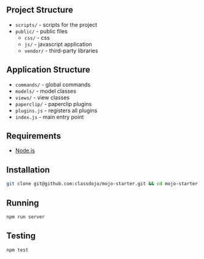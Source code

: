 ## Project Structure

- `scripts/` - scripts for the project
- `public/` - public files
  - `css/` - css 
  - `js/` - javascript application
  - `vendor/` - third-party libraries


## Application Structure

- `commands/` - global commands
- `models/` - model classes 
- `views/` - view classes
- `paperclip/` - paperclip plugins
- `plugins.js` - registers all plugins
- `index.js` - main entry point


## Requirements

- [Node.js](http://nodejs.org)

## Installation

```bash
git clone git@github.com:classdojo/mojo-starter.git && cd mojo-starter && npm install;
```

## Running

```bash
npm run server
```

## Testing

```bash
npm test
```